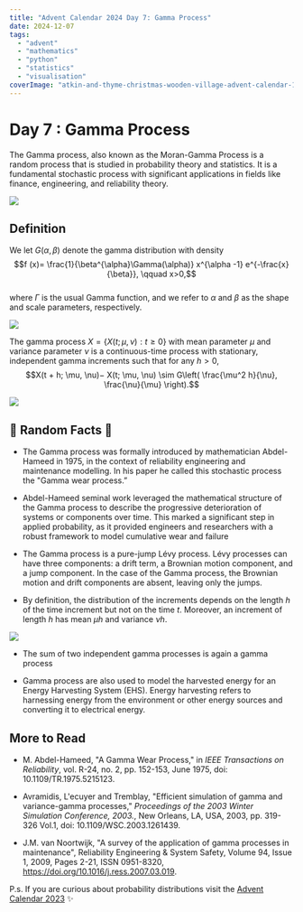 ```yaml
---
title: "Advent Calendar 2024 Day 7: Gamma Process"
date: 2024-12-07
tags: 
  - "advent"
  - "mathematics"
  - "python"
  - "statistics"
  - "visualisation"
coverImage: "atkin-and-thyme-christmas-wooden-village-advent-calendar-1024023_1-edited.jpg"
---
```



# Day 7 : Gamma Process

The Gamma process, also known as the Moran-Gamma Process is a random process that is studied in probability theory and statistics. It is a fundamental stochastic process with significant applications in fields like finance, engineering, and reliability theory. 

![](images/image-9.tif)

## Definition

We let $G(\alpha,\beta)$ denote the gamma distribution with density  
$$f (x)= \frac{1}{\beta^{\alpha}\Gamma(\alpha)} x^{\alpha -1} e^{-\frac{x}{\beta}}, \qquad x>0,$$  
where $\Gamma$ is the usual Gamma function, and we refer to $\alpha$ and $\beta$ as the shape and scale parameters, respectively.

![](images/image-11.tif)

The gamma process $X = \{ X(t; \mu,\nu) : t \geq 0\}$ with mean parameter $\mu$ and variance parameter $\nu$ is a continuous-time process with stationary, independent gamma increments such that for any $h > 0$,  
$$X(t + h; \mu, \nu)− X(t; \mu, \nu) \sim G\left( \frac{\mu^2 h}{\nu}, \frac{\nu}{\mu} \right).$$

![](images/image-12.tif)

## 🔔 Random Facts 🔔

- The Gamma process was formally introduced by mathematician Abdel-Hameed in 1975, in the context of reliability engineering and maintenance modelling. In his paper he called this stochastic process the "Gamma wear process.” 

- Abdel-Hameed seminal work leveraged the mathematical structure of the Gamma process to describe the progressive deterioration of systems or components over time. This marked a significant step in applied probability, as it provided engineers and researchers with a robust framework to model cumulative wear and failure

- The Gamma process is a pure-jump Lévy process. Lévy processes can have three components: a drift term, a Brownian motion component, and a jump component. In the case of the Gamma process, the Brownian motion and drift components are absent, leaving only the jumps.

- By definition, the distribution of the increments depends on the length $h$ of the time increment but not on the time $t$. Moreover, an increment of length $h$ has mean $\mu h$ and variance $\nu h$.

![](images/image-13.tif)

- The sum of two independent gamma processes is again a gamma process

- Gamma process are also used to model the harvested energy for an Energy Harvesting System (EHS). Energy harvesting refers to harnessing energy from the environment or other energy sources and converting it to electrical energy.

## More to Read

- M. Abdel-Hameed, "A Gamma Wear Process," in _IEEE Transactions on Reliability_, vol. R-24, no. 2, pp. 152-153, June 1975, doi: 10.1109/TR.1975.5215123.

- Avramidis, L'ecuyer and Tremblay, "Efficient simulation of gamma and variance-gamma processes," _Proceedings of the 2003 Winter Simulation Conference, 2003._, New Orleans, LA, USA, 2003, pp. 319-326 Vol.1, doi: 10.1109/WSC.2003.1261439.

- J.M. van Noortwijk, "A survey of the application of gamma processes in maintenance", Reliability Engineering & System Safety, Volume 94, Issue 1, 2009, Pages 2-21, ISSN 0951-8320, https://doi.org/10.1016/j.ress.2007.03.019.

P.s. If you are curious about probability distributions visit the [Advent Calendar 2023](https://quantgirl.blog/advent-calendar-2023/) ✨
